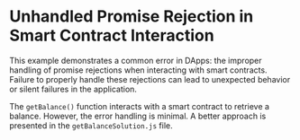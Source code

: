 # Unhandled Promise Rejection in Smart Contract Interaction

This example demonstrates a common error in DApps: the improper handling of promise rejections when interacting with smart contracts.  Failure to properly handle these rejections can lead to unexpected behavior or silent failures in the application.

The `getBalance()` function interacts with a smart contract to retrieve a balance. However, the error handling is minimal.  A better approach is presented in the `getBalanceSolution.js` file.